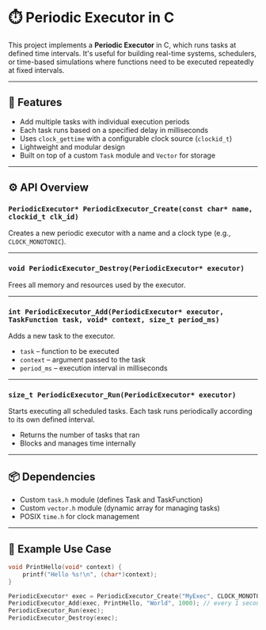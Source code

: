 # ⏱️ Periodic Executor in C

This project implements a **Periodic Executor** in C, which runs tasks at defined time intervals. It's useful for building real-time systems, schedulers, or time-based simulations where functions need to be executed repeatedly at fixed intervals.

---

## 🧠 Features

- Add multiple tasks with individual execution periods
- Each task runs based on a specified delay in milliseconds
- Uses `clock_gettime` with a configurable clock source (`clockid_t`)
- Lightweight and modular design
- Built on top of a custom `Task` module and `Vector` for storage

---

## ⚙️ API Overview

### `PeriodicExecutor* PeriodicExecutor_Create(const char* name, clockid_t clk_id)`
Creates a new periodic executor with a name and a clock type (e.g., `CLOCK_MONOTONIC`).

---

### `void PeriodicExecutor_Destroy(PeriodicExecutor* executor)`
Frees all memory and resources used by the executor.

---

### `int PeriodicExecutor_Add(PeriodicExecutor* executor, TaskFunction task, void* context, size_t period_ms)`
Adds a new task to the executor.

- `task` – function to be executed
- `context` – argument passed to the task
- `period_ms` – execution interval in milliseconds

---

### `size_t PeriodicExecutor_Run(PeriodicExecutor* executor)`
Starts executing all scheduled tasks. Each task runs periodically according to its own defined interval.

- Returns the number of tasks that ran
- Blocks and manages time internally

---

## 📦 Dependencies

- Custom `task.h` module (defines Task and TaskFunction)
- Custom `vector.h` module (dynamic array for managing tasks)
- POSIX `time.h` for clock management

---

## 🧪 Example Use Case

```c
void PrintHello(void* context) {
    printf("Hello %s!\n", (char*)context);
}

PeriodicExecutor* exec = PeriodicExecutor_Create("MyExec", CLOCK_MONOTONIC);
PeriodicExecutor_Add(exec, PrintHello, "World", 1000); // every 1 second
PeriodicExecutor_Run(exec);
PeriodicExecutor_Destroy(exec);
